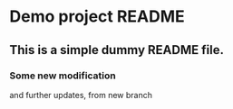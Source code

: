 # Demo project README

## This is a simple dummy README file.

### Some new modification

and further updates, from new branch
